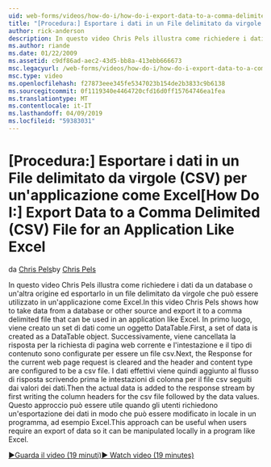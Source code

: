 ```yaml
---
uid: web-forms/videos/how-do-i/how-do-i-export-data-to-a-comma-delimited-csv-file-for-an-application-like-excel
title: "[Procedura:] Esportare i dati in un File delimitato da virgole (CSV) per un'applicazione come Excel | Microsoft Docs"
author: rick-anderson
description: In questo video Chris Pels illustra come richiedere i dati da un database o un'altra origine ed esportarlo in un file delimitato da virgole che può essere usato in un'applicazione li...
ms.author: riande
ms.date: 01/22/2009
ms.assetid: c9df86ad-aec2-43d5-bb8a-413ebb666673
msc.legacyurl: /web-forms/videos/how-do-i/how-do-i-export-data-to-a-comma-delimited-csv-file-for-an-application-like-excel
msc.type: video
ms.openlocfilehash: f27873eee345fe5347023b154de2b3833c9b6138
ms.sourcegitcommit: 0f1119340e4464720cfd16d0ff15764746ea1fea
ms.translationtype: MT
ms.contentlocale: it-IT
ms.lasthandoff: 04/09/2019
ms.locfileid: "59383031"
---
```

# <a name="how-do-i-export-data-to-a-comma-delimited-csv-file-for-an-application-like-excel"></a><span data-ttu-id="3ecf1-103">[Procedura:] Esportare i dati in un File delimitato da virgole (CSV) per un'applicazione come Excel</span><span class="sxs-lookup"><span data-stu-id="3ecf1-103">[How Do I:] Export Data to a Comma Delimited (CSV) File for an Application Like Excel</span></span>

<span data-ttu-id="3ecf1-104">da [Chris Pels](https://twitter.com/chrispels)</span><span class="sxs-lookup"><span data-stu-id="3ecf1-104">by [Chris Pels](https://twitter.com/chrispels)</span></span>

<span data-ttu-id="3ecf1-105">In questo video Chris Pels illustra come richiedere i dati da un database o un'altra origine ed esportarlo in un file delimitato da virgole che può essere utilizzato in un'applicazione come Excel.</span><span class="sxs-lookup"><span data-stu-id="3ecf1-105">In this video Chris Pels shows how to take data from a database or other source and export it to a comma delimited file that can be used in an application like Excel.</span></span> <span data-ttu-id="3ecf1-106">In primo luogo, viene creato un set di dati come un oggetto DataTable.</span><span class="sxs-lookup"><span data-stu-id="3ecf1-106">First, a set of data is created as a DataTable object.</span></span> <span data-ttu-id="3ecf1-107">Successivamente, viene cancellata la risposta per la richiesta di pagina web corrente e l'intestazione e il tipo di contenuto sono configurate per essere un file csv.</span><span class="sxs-lookup"><span data-stu-id="3ecf1-107">Next, the Response for the current web page request is cleared and the header and content type are configured to be a csv file.</span></span> <span data-ttu-id="3ecf1-108">I dati effettivi viene quindi aggiunto al flusso di risposta scrivendo prima le intestazioni di colonna per il file csv seguiti dai valori dei dati.</span><span class="sxs-lookup"><span data-stu-id="3ecf1-108">Then the actual data is added to the response stream by first writing the column headers for the csv file followed by the data values.</span></span> <span data-ttu-id="3ecf1-109">Questo approccio può essere utile quando gli utenti richiedono un'esportazione dei dati in modo che può essere modificato in locale in un programma, ad esempio Excel.</span><span class="sxs-lookup"><span data-stu-id="3ecf1-109">This approach can be useful when users require an export of data so it can be manipulated locally in a program like Excel.</span></span>

[<span data-ttu-id="3ecf1-110">&#9654;Guarda il video (19 minuti)</span><span class="sxs-lookup"><span data-stu-id="3ecf1-110">&#9654; Watch video (19 minutes)</span></span>](https://channel9.msdn.com/Blogs/ASP-NET-Site-Videos/how-do-i-export-data-to-a-comma-delimited-csv-file-for-an-application-like-excel)
